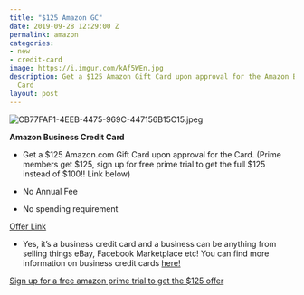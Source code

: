 ```yaml
---
title: "$125 Amazon GC"
date: 2019-09-28 12:29:00 Z
permalink: amazon
categories:
- new
- credit-card
image: https://i.imgur.com/kAf5WEn.jpg
description: Get a $125 Amazon Gift Card upon approval for the Amazon Business Credit
  Card
layout: post
---
```


![CB77FAF1-4EEB-4475-969C-447156B15C15.jpeg](/uploads/CB77FAF1-4EEB-4475-969C-447156B15C15.jpeg)

**Amazon Business Credit Card**

* Get a $125 Amazon.com Gift Card upon approval for the Card. (Prime members get $125, sign up for free prime trial to get the full $125 instead of $100!! Link below)

* No Annual Fee

* No spending requirement

[Offer Link](http://refer.amex.us/JENNIWVdpA?XL=MIMTW)

* Yes, it’s a business credit card and a business can be anything from selling things eBay, Facebook Marketplace etc! You can find more information on business credit cards [here!](https://www.reddit.com/r/churning/wiki/index#wiki_how_to_get_a_business_card_without_a_business.3F)

[Sign up for a free amazon prime trial to get the $125 offer](https://amzn.to/2J6BeMy)